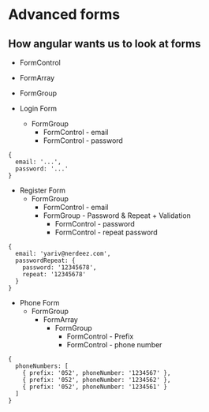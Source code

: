 # Advanced forms

## How angular wants us to look at forms

- FormControl
- FormArray
- FormGroup

- Login Form
  - FormGroup
    - FormControl - email
    - FormControl - password
    
```
{
  email: '...',
  password: '...'
}
```
    
- Register Form
  - FormGroup
    - FormControl - email
    - FormGroup - Password & Repeat + Validation
      - FormControl - password
      - FormControl - repeat password
      
```
{
  email: 'yariv@nerdeez.com',
  passwordRepeat: {
    password: '12345678',
    repeat: '12345678'
  }
}
```
      
- Phone Form
  - FormGroup
    - FormArray
      - FormGroup
        - FormControl - Prefix
        - FormControl - phone number
        
```
{
  phoneNumbers: [
    { prefix: '052', phoneNumber: '1234567' },
    { prefix: '052', phoneNumber: '1234562' },
    { prefix: '052', phoneNumber: '1234561' }
  ]
}
```

